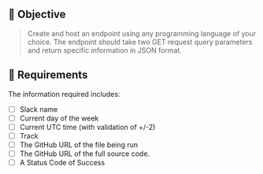## 🔴 Objective
> Create and host an endpoint using any programming language of your choice.
> The endpoint should take two GET request query parameters and return specific information in JSON format.

## 	📝  Requirements

The information required includes:
- [ ] Slack name
- [ ] Current day of the week
- [ ] Current UTC time (with validation of +/-2)
- [ ] Track
- [ ] The GitHub URL of the file being run
- [ ] The GitHub URL of the full source code.
- [ ] A  Status Code of Success
